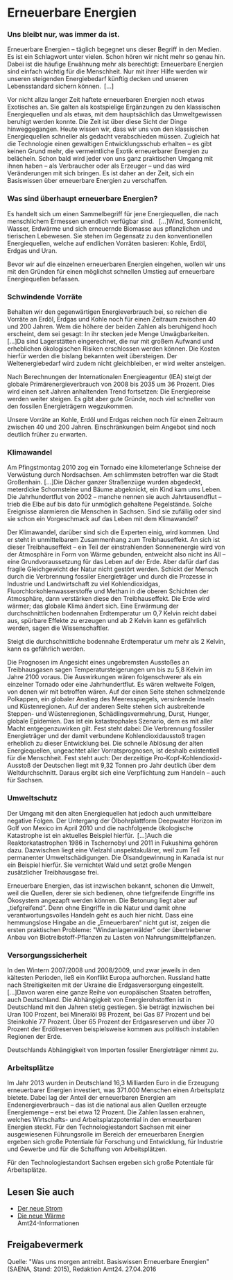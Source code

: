 # Erneuerbare Energien

### Uns bleibt nur, was immer da ist.

Erneuerbare Energien – täglich begegnet uns dieser Begriff in den Medien. Es ist ein Schlagwort unter vielen. Schon hören wir nicht mehr so genau hin. Dabei ist die häufige Erwähnung mehr als berechtigt: Erneuerbare Energien sind einfach wichtig für die Menschheit. Nur mit ihrer Hilfe werden wir unseren steigenden Energiebedarf künftig decken und unseren Lebensstandard sichern können. [...]

Vor nicht allzu langer Zeit haftete erneuerbaren Energien noch etwas Exotisches an. Sie galten als kostspielige Ergänzungen zu den klassischen Energiequellen und als etwas, mit dem hauptsächlich das Umweltgewissen beruhigt werden konnte. Die Zeit ist über diese Sicht der Dinge hinweggegangen. Heute wissen wir, dass wir uns von den klassischen Energiequellen schneller als gedacht verabschieden müssen. Zugleich hat die Technologie einen gewaltigen Entwicklungsschub erhalten – es gibt keinen Grund mehr, die vermeintliche Exotik erneuerbarer Energien zu belächeln. Schon bald wird jeder von uns ganz praktischen Umgang mit ihnen haben – als Verbraucher oder als Erzeuger – und das wird Veränderungen mit sich bringen. Es ist daher an der Zeit, sich ein Basiswissen über erneuerbare Energien zu verschaffen.

### Was sind überhaupt erneuerbare Energien?

Es handelt sich um einen Sammelbegriff für jene Energiequellen, die nach menschlichem Ermessen unendlich verfügbar sind.  [...]Wind, Sonnenlicht, Wasser, Erdwärme und sich erneuernde Biomasse aus pflanzlichen und tierischen Lebewesen. Sie stehen im Gegensatz zu den konventionellen Energiequellen, welche auf endlichen Vorräten basieren: Kohle, Erdöl, Erdgas und Uran.

Bevor wir auf die einzelnen erneuerbaren Energien eingehen, wollen wir uns mit den Gründen für einen möglichst schnellen Umstieg auf erneuerbare Energiequellen befassen.

### Schwindende Vorräte

Behalten wir den gegenwärtigen Energieverbrauch bei, so reichen die Vorräte an Erdöl, Erdgas und Kohle noch für einen Zeitraum zwischen 40 und 200 Jahren. Wem die höhere der beiden Zahlen als beruhigend hoch erscheint, dem sei gesagt: In ihr stecken jede Menge Unwägbarkeiten. [...]Da sind Lagerstätten eingerechnet, die nur mit großem Aufwand und erheblichen ökologischen Risiken erschlossen werden können. Die Kosten hierfür werden die bislang bekannten weit übersteigen. Der Weltenergiebedarf wird zudem nicht gleichbleiben, er wird weiter ansteigen.

Nach Berechnungen der Internationalen Energieagentur (IEA) steigt der globale Primärenergieverbrauch von 2008 bis 2035 um 36 Prozent. Dies wird einen seit Jahren anhaltenden Trend fortsetzen: Die Energiepreise werden weiter steigen. Es gibt aber gute Gründe, noch viel schneller von den fossilen Energieträgern wegzukommen.

Unsere Vorräte an Kohle, Erdöl und Erdgas reichen noch für einen Zeitraum zwischen 40 und 200 Jahren. Einschränkungen beim Angebot sind noch deutlich früher zu erwarten.

### Klimawandel

Am Pfingstmontag 2010 zog ein Tornado eine kilometerlange Schneise der Verwüstung durch Nordsachsen. Am schlimmsten betroffen war die Stadt Großenhain. [...]Die Dächer ganzer Straßenzüge wurden abgedeckt, meterdicke Schornsteine und Bäume abgeknickt, ein Kind kam ums Leben. Die Jahrhundertflut von 2002 – manche nennen sie auch Jahrtausendflut – trieb die Elbe auf bis dato für unmöglich gehaltene Pegelstände. Solche Ereignisse alarmieren die Menschen in Sachsen. Sind sie zufällig oder sind sie schon ein Vorgeschmack auf das Leben mit dem Klimawandel?

Der Klimawandel, darüber sind sich die Experten einig, wird kommen. Und er steht in unmittelbarem Zusammenhang zum Treibhauseffekt. An sich ist dieser Treibhauseffekt – ein Teil der einstrahlenden Sonnenenergie wird von der Atmosphäre in Form von Wärme gebunden, entweicht also nicht ins All – eine Grundvoraussetzung für das Leben auf der Erde. Aber dafür darf das fragile Gleichgewicht der Natur nicht gestört werden. Schickt der Mensch durch die Verbrennung fossiler Energieträger und durch die Prozesse in Industrie und Landwirtschaft zu viel Kohlendioxidgas, Fluorchlorkohlenwasserstoffe und Methan in die oberen Schichten der Atmosphäre, dann verstärken diese den Treibhauseffekt. Die Erde wird wärmer; das globale Klima ändert sich. Eine Erwärmung der durchschnittlichen bodennahen Erdtemperatur um 0,7 Kelvin reicht dabei aus, spürbare Effekte zu erzeugen und ab 2 Kelvin kann es gefährlich werden, sagen die Wissenschaftler.

Steigt die durchschnittliche bodennahe Erdtemperatur um mehr als 2 Kelvin, kann es gefährlich werden.

Die Prognosen im Angesicht eines ungebremsten Ausstoßes an Treibhausgasen sagen Temperatursteigerungen um bis zu 5,8 Kelvin im Jahre 2100 voraus. Die Auswirkungen wären folgenschwerer als ein einzelner Tornado oder eine Jahrhundertflut. Es wären weltweite Folgen, von denen wir mit betroffen wären. Auf der einen Seite stehen schmelzende Polkappen, ein globaler Anstieg des Meeresspiegels, versinkende Inseln und Küstenregionen. Auf der anderen Seite stehen sich ausbreitende Steppen- und Wüstenregionen, Schädlingsvermehrung, Durst, Hunger, globale Epidemien. Das ist ein katastrophales Szenario, dem es mit aller Macht entgegenzuwirken gilt. Fest steht dabei: Die Verbrennung fossiler Energieträger und der damit verbundene Kohlendioxidausstoß tragen erheblich zu dieser Entwicklung bei. Die schnelle Ablösung der alten Energiequellen, ungeachtet aller Vorratsprognosen, ist deshalb existentiell für die Menschheit. Fest steht auch: Der derzeitige Pro-Kopf-Kohlendioxid-Ausstoß der Deutschen liegt mit 9,32 Tonnen pro Jahr deutlich über dem Weltdurchschnitt. Daraus ergibt sich eine Verpflichtung zum Handeln – auch für Sachsen.

### Umweltschutz

Der Umgang mit den alten Energiequellen hat jedoch auch unmittelbare negative Folgen. Der Untergang der Ölbohrplattform Deepwater Horizon im Golf von Mexico im April 2010 und die nachfolgende ökologische Katastrophe ist ein aktuelles Beispiel hierfür. [...]Auch die Reaktorkatastrophen 1986 in Tschernobyl und 2011 in Fukushima gehören dazu. Dazwischen liegt eine Vielzahl unspektakulärer, weil zum Teil permanenter Umweltschädigungen. Die Ölsandgewinnung in Kanada ist nur ein Beispiel hierfür. Sie vernichtet Wald und setzt große Mengen zusätzlicher Treibhausgase frei.

Erneuerbare Energien, das ist inzwischen bekannt, schonen die Umwelt, weil die Quellen, derer sie sich bedienen, ohne tiefgreifende Eingriffe ins Ökosystem angezapft werden können. Die Betonung liegt aber auf „tiefgreifend“. Denn ohne Eingriffe in die Natur und damit ohne verantwortungsvolles Handeln geht es auch hier nicht. Dass eine hemmungslose Hingabe an die „Erneuerbaren“ nicht gut ist, zeigen die ersten praktischen Probleme: "Windanlagenwälder" oder übertriebener Anbau von Biotreibstoff-Pflanzen zu Lasten von Nahrungsmittelpflanzen.

### Versorgungssicherheit

In den Wintern 2007/2008 und 2008/2009, und zwar jeweils in den kältesten Perioden, ließ ein Konflikt Europa aufhorchen. Russland hatte nach Streitigkeiten mit der Ukraine die Erdgasversorgung eingestellt. [...]Davon waren eine ganze Reihe von europäischen Staaten betroffen, auch Deutschland. Die Abhängigkeit von Energierohstoffen ist in Deutschland mit den Jahren stetig gestiegen. Sie beträgt inzwischen bei Uran 100 Prozent, bei Mineralöl 98 Prozent, bei Gas 87 Prozent und bei Steinkohle 77 Prozent. Über 65 Prozent der Erdgasreserven und über 70 Prozent der Erdölreserven beispielsweise kommen aus politisch instabilen Regionen der Erde.

Deutschlands Abhängigkeit von Importen fossiler Energieträger nimmt zu.

### Arbeitsplätze

Im Jahr 2013 wurden in Deutschland 16,3 Milliarden Euro in die Erzeugung erneuerbarer Energien investiert, was 371.000 Menschen einen Arbeitsplatz bietete. Dabei lag der Anteil der erneuerbaren Energien am Endenergieverbrauch – das ist die national aus allen Quellen erzeugte Energiemenge – erst bei etwa 12 Prozent. Die Zahlen lassen erahnen, welches Wirtschafts- und Arbeitsplatzpotential in den erneuerbaren Energien steckt. Für den Technologiestandort Sachsen mit einer ausgewiesenen Führungsrolle im Bereich der erneuerbaren Energien ergeben sich große Potentiale für Forschung und Entwicklung, für Industrie und Gewerbe und für die Schaffung von Arbeitsplätzen.

Für den Technologiestandort Sachsen ergeben sich große Potentiale für Arbeitsplätze.

## Lesen Sie auch

* [Der neue Strom](https://amt24dev.sachsen.de/zufi/lebenslagen/5000317)
* [Die neue Wärme](https://amt24dev.sachsen.de/zufi/lebenslagen/5000233)  
  Amt24-Informationen

## Freigabevermerk

Quelle: "Was uns morgen antreibt. Basiswissen Erneuerbare Energien" (SAENA, Stand: 2015), Redaktion Amt24. 27.04.2016
